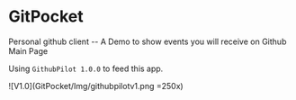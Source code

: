 # GitPocket

Personal github client -- A Demo to show events you will receive on Github Main Page 

Using `GithubPilot 1.0.0` to feed this app.

![V1.0](GitPocket/Img/githubpilotv1.png =250x)

